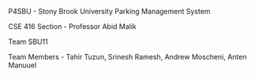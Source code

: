 P4SBU - Stony Brook University Parking Management System

CSE 416 Section - Professor Abid Malik

Team SBU11

Team Members -
Tahir Tuzun,
Srinesh Ramesh,
Andrew Moscheni, 
Anten Manuuel
